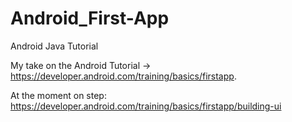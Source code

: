 # Android_First-App
Android Java Tutorial

My take on the Android Tutorial -> https://developer.android.com/training/basics/firstapp.

At the moment on step: https://developer.android.com/training/basics/firstapp/building-ui

